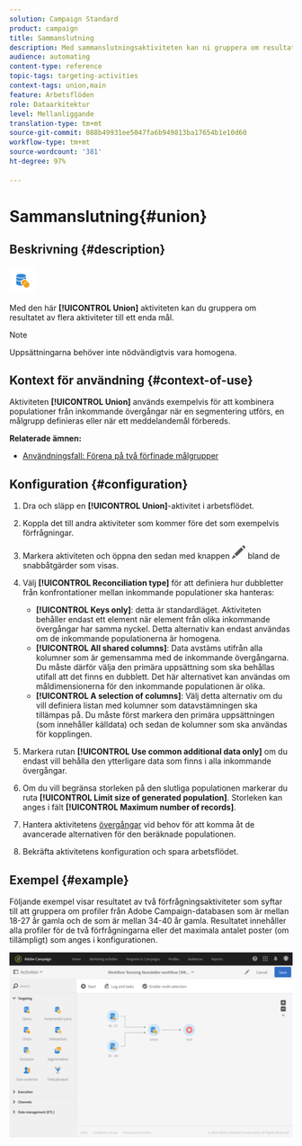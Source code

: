 ```yaml
---
solution: Campaign Standard
product: campaign
title: Sammanslutning
description: Med sammanslutningsaktiviteten kan ni gruppera om resultatet av flera aktiviteter till ett enda mål.
audience: automating
content-type: reference
topic-tags: targeting-activities
context-tags: union,main
feature: Arbetsflöden
role: Dataarkitektur
level: Mellanliggande
translation-type: tm+mt
source-git-commit: 088b49931ee5047fa6b949813ba17654b1e10d60
workflow-type: tm+mt
source-wordcount: '381'
ht-degree: 97%

---
```



# Sammanslutning{#union}

## Beskrivning {#description}

![](assets/union.png)

Med den här **[!UICONTROL Union]** aktiviteten kan du gruppera om resultatet av flera aktiviteter till ett enda mål.

>[!NOTE]
>
>Uppsättningarna behöver inte nödvändigtvis vara homogena.

## Kontext för användning {#context-of-use}

Aktiviteten **[!UICONTROL Union]** används exempelvis för att kombinera populationer från inkommande övergångar när en segmentering utförs, en målgrupp definieras eller när ett meddelandemål förbereds.  

**Relaterade ämnen:**

* [Användningsfall: Förena på två förfinade målgrupper](../../automating/using/union-on-two-refined-audiences.md)

## Konfiguration {#configuration}

1. Dra och släpp en **[!UICONTROL Union]**-aktivitet i arbetsflödet.
1. Koppla det till andra aktiviteter som kommer före det som exempelvis förfrågningar.
1. Markera aktiviteten och öppna den sedan med knappen ![](assets/edit_darkgrey-24px.png) bland de snabbåtgärder som visas.
1. Välj **[!UICONTROL Reconciliation type]** för att definiera hur dubbletter från konfrontationer mellan inkommande populationer ska hanteras:

   * **[!UICONTROL Keys only]**: detta är standardläget.  Aktiviteten behåller endast ett element när element från olika inkommande övergångar har samma nyckel.  Detta alternativ kan endast användas om de inkommande populationerna är homogena.
   * **[!UICONTROL All shared columns]**: Data avstäms utifrån alla kolumner som är gemensamma med de inkommande övergångarna.  Du måste därför välja den primära uppsättning som ska behållas utifall att det finns en dubblett.  Det här alternativet kan användas om måldimensionerna för den inkommande populationen är olika.
   * **[!UICONTROL A selection of columns]**: Välj detta alternativ om du vill definiera listan med kolumner som datavstämningen ska tillämpas på. Du måste först markera den primära uppsättningen (som innehåller källdata) och sedan de kolumner som ska användas för kopplingen.

1. Markera rutan **[!UICONTROL Use common additional data only]** om du endast vill behålla den ytterligare data som finns i alla inkommande övergångar.
1. Om du vill begränsa storleken på den slutliga populationen markerar du ruta **[!UICONTROL Limit size of generated population]**.  Storleken kan anges i fält **[!UICONTROL Maximum number of records]**.
1. Hantera aktivitetens [övergångar](../../automating/using/activity-properties.md) vid behov för att komma åt de avancerade alternativen för den beräknade populationen.
1. Bekräfta aktivitetens konfiguration och spara arbetsflödet.

## Exempel {#example}

Följande exempel visar resultatet av två förfrågningsaktiviteter som syftar till att gruppera om profiler från Adobe Campaign-databasen som är mellan 18-27 år gamla och de som är mellan 34-40 år gamla.  Resultatet innehåller alla profiler för de två förfrågningarna eller det maximala antalet poster (om tillämpligt) som anges i konfigurationen.

![](assets/wkf_union_example.png)